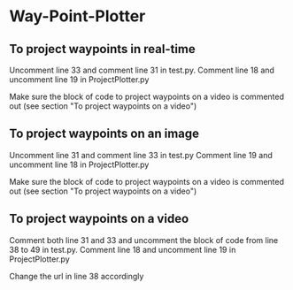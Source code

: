 # Way-Point-Plotter

## To project waypoints in real-time ##

Uncomment line 33 and comment line 31 in test.py. 
Comment line 18 and uncomment line 19 in ProjectPlotter.py

Make sure the block of code to project waypoints on a video is commented out 
(see section "To project waypoints on a video")

## To project waypoints on an image ##

Uncomment line 31 and comment line 33 in test.py
Comment line 19 and uncomment line 18 in ProjectPlotter.py

Make sure the block of code to project waypoints on a video is commented out 
(see section "To project waypoints on a video")

## To project waypoints on a video ##

Comment both line 31 and 33 and uncomment the block of code from line 38 to 49 in test.py.
Comment line 18 and uncomment line 19 in ProjectPlotter.py

Change the url in line 38 accordingly
